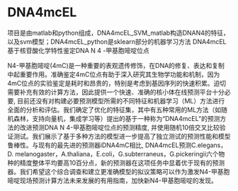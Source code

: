# DNA4mcEL
项目是由matlab和python组成，DNA4mcEL_SVM_matlab构造DNAN4的特征，以及svm模型；DNA4mcEL_python是sklearn部分的机器学习方法
DNA4mcEL基于核苷酸化学特性鉴定DNA N 4 -甲基胞嘧啶位点

N4-甲基胞嘧啶(4mC)是一种重要的表观遗传修饰，在DNA的修复、表达和复制中起重要作用。准确鉴定4mC位点有助于深入研究其生物学功能和机制，因为4mC位点的实验鉴定是耗时和昂贵的，特别是考虑到基因序列的快速积累。迫切需要补充有效的计算方法，因此提供一个快速、准确的核小体在线预测平台十分必要, 目前还没有对构建必要预测模型所需的不同特征和机器学习（ML）方法进行全面的分析和评估。我们确定了优化的特征集，其中有五种常用的ML方法（如随机森林，支持向量机，集成学习等）提出的基于一种称为“DNA4mcEL”的预测方法的改进预测DNA N 4-甲基胞嘧啶位点的预测精度, 并使用随机10倍交叉比较验证测试。我们展示了基于多种方法的模型进一步提高了独立测试的预测性能和模型鲁棒性。与现有的最先进的预测器iDNA4mC相比, DNA4mcEL预测C.elegans，D. melanogaster，A.thaliana，E.coli，G.subterraneus，G.pickeringii六个物种的精度整体平均要高10百分点，新的预测器在这项任务中显着优于现有的预测器。我们希望这个综合调查和建立更准确模型的拟议策略可以作为激发N4-甲基胞嘧啶现场预测计算方法未来发展的有用指南，加快新N4-甲基胞嘧啶的发现。
